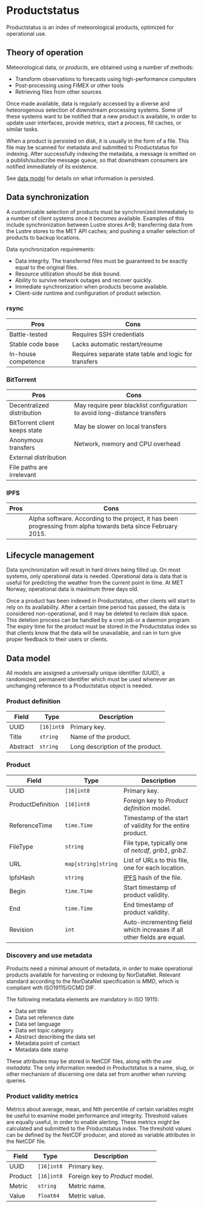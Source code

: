 # Productstatus

Productstatus is an index of meteorological products, optimized for operational use.

## Theory of operation

Meteorological data, or _products_, are obtained using a number of methods:

* Transform observations to forecasts using high-performance computers
* Post-processing using FIMEX or other tools
* Retrieving files from other sources

Once made available, data is regularly accessed by a diverse and heteorogenous
selection of downstream processing systems. Some of these systems want to be
notified that a new product is available, in order to update user interfaces,
provide metrics, start a process, fill caches, or similar tasks.

When a product is persisted on disk, it is usually in the form of a file. This
file may be scanned for metadata and submitted to Productstatus for indexing.
After successfully indexing the metadata, a message is emitted on a
publish/subscribe message queue, so that downstream consumers are notified
immediately of its existence.

See [data model](#data-model) for details on what information is persisted.

## Data synchronization

A customizable selection of products must be synchronized immediately to a
number of client systems once it becomes available. Examples of this include
synchronization between Lustre stores A+B; transferring data from the Lustre
stores to the MET API caches; and pushing a smaller selection of products to
backup locations.

Data synchronization requirements:

* Data integrity. The transferred files must be guaranteed to be exactly equal
  to the original files.
* Resource utilization should be disk bound.
* Ability to survive network outages and recover quickly.
* Immediate synchronization when products become available.
* Client-side runtime and configuration of product selection.

### rsync

| Pros | Cons |
| ---- | ---- |
| Battle-tested | Requires SSH credentials |
| Stable code base | Lacks automatic restart/resume |
| In-house competence | Requires separate state table and logic for transfers |

### BitTorrent

| Pros | Cons |
| ---- | ---- |
| Decentralized distribution | May require peer blacklist configuration to avoid long-distance transfers |
| BitTorrent client keeps state | May be slower on local transfers |
| Anonymous transfers | Network, memory and CPU overhead |
| External distribution | |
| File paths are irrelevant | |

### IPFS

| Pros | Cons |
| ---- | ---- |
| | Alpha software. According to the project, it has been progressing from alpha towards beta since February 2015. |

## Lifecycle management

Data synchronization will result in hard drives being filled up. On most
systems, only operational data is needed. Operational data is data that is
useful for predicting the weather from the current point in time. At MET
Norway, operational data is maximum three days old.

Once a product has been indexed in Productstatus, other clients will start to
rely on its availability. After a certain time period has passed, the data is
considered non-operational, and it may be deleted to reclaim disk space. This
deletion process can be handled by a cron job or a daemon program. The expiry
time for the product must be stored in the Productstatus index so that clients
know that the data will be unavailable, and can in turn give proper feedback to
their users or clients.

## Data model

All models are assigned a universally unique identifier (UUID), a randomized,
permanent identifier which must be used whenever an unchanging reference to a
Productstatus object is needed.

### Product definition

| Field | Type | Description |
| ----- | ---- | ----------- |
| UUID  | `[16]int8` | Primary key. |
| Title | `string` | Name of the product. |
| Abstract | `string` | Long description of the product. |

### Product

| Field | Type | Description |
| ----- | ---- | ----------- |
| UUID  | `[16]int8` | Primary key. |
| ProductDefinition  | `[16]int8` | Foreign key to _Product definition_ model. |
| ReferenceTime | `time.Time` | Timestamp of the start of validity for the entire product. |
| FileType | `string` | File type, typically one of _netcdf_, _grib1_, _grib2_. |
| URL | `map[string]string` | List of URLs to this file, one for each location. |
| IpfsHash | `string` | [IPFS](https://ipfs.io/) hash of the file. |
| Begin | `time.Time` | Start timestamp of product validity. |
| End | `time.Time` | End timestamp of product validity. |
| Revision | `int` | Auto-incrementing field which increases if all other fields are equal. |

### Discovery and use metadata

Products need a minimal amount of metadata, in order to make operational
products available for harvesting or indexing by NorDataNet. Relevant standard
according to the NorDataNet specification is _MMD_, which is compliant with
ISO19115/GCMD DIF.

The following metadata elements are mandatory in ISO 19115:

* Data set title
* Data set reference date
* Data set language
* Data set topic category
* Abstract describing the data set
* Metadata point of contact
* Metadata date stamp

These attributes may be stored in NetCDF files, along with the _use metadata_.
The only information needed in Productstatus is a name, slug, or other
mechanism of discerning one data set from another when running queries.

### Product validity metrics

Metrics about average, mean, and Nth percentile of certain variables might be
useful to examine model performance and integrity. Threshold values are equally
useful, in order to enable alerting. These metrics might be calculated and
submitted to the Productstatus index. The threshold values can be defined by
the NetCDF producer, and stored as variable attributes in the NetCDF file.

| Field | Type | Description |
| ----- | ---- | ----------- |
| UUID  | `[16]int8` | Primary key. |
| Product | `[16]int8` | Foreign key to _Product_ model. |
| Metric | `string` | Metric name. |
| Value | `float64` | Metric value. |

